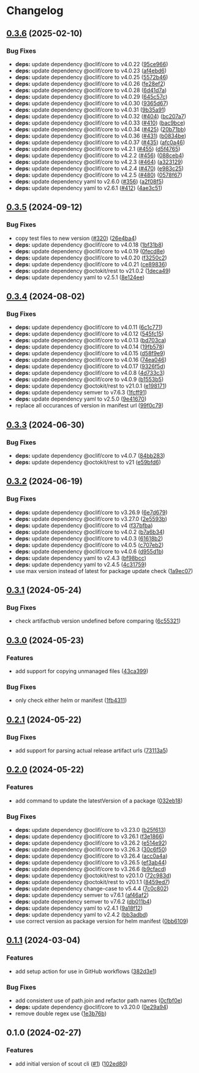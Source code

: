 # Changelog

## [0.3.6](https://github.com/glasskube/scout/compare/v0.3.5...v0.3.6) (2025-02-10)


### Bug Fixes

* **deps:** update dependency @oclif/core to v4.0.22 ([95ce966](https://github.com/glasskube/scout/commit/95ce966e298a40f32a32a9c01b2176e3dbd91960))
* **deps:** update dependency @oclif/core to v4.0.23 ([af4ebd6](https://github.com/glasskube/scout/commit/af4ebd6680427f86726a5612415beccd87ff2344))
* **deps:** update dependency @oclif/core to v4.0.25 ([5572b46](https://github.com/glasskube/scout/commit/5572b460d634474843f379a4505f7e734bbdbb03))
* **deps:** update dependency @oclif/core to v4.0.26 ([fe28ef2](https://github.com/glasskube/scout/commit/fe28ef2d832c734c81acb72a6db72e483c6a5a5d))
* **deps:** update dependency @oclif/core to v4.0.28 ([6d41d7a](https://github.com/glasskube/scout/commit/6d41d7a46331fad1018abc49afc721cda96bb5b7))
* **deps:** update dependency @oclif/core to v4.0.29 ([645c57c](https://github.com/glasskube/scout/commit/645c57c7a8437e07a27611bca4480ab518d81d73))
* **deps:** update dependency @oclif/core to v4.0.30 ([9365d67](https://github.com/glasskube/scout/commit/9365d6713b6de907752967f627ddc714b01fa527))
* **deps:** update dependency @oclif/core to v4.0.31 ([9b35a91](https://github.com/glasskube/scout/commit/9b35a91caa176d2f8e1c261d6bd9e8ebac571a67))
* **deps:** update dependency @oclif/core to v4.0.32 ([#404](https://github.com/glasskube/scout/issues/404)) ([bc207a7](https://github.com/glasskube/scout/commit/bc207a7fff758489d054c998464c9739e596a96b))
* **deps:** update dependency @oclif/core to v4.0.33 ([#410](https://github.com/glasskube/scout/issues/410)) ([bac9bce](https://github.com/glasskube/scout/commit/bac9bce272b2259eb5ed21bf74dbf99b500de6cc))
* **deps:** update dependency @oclif/core to v4.0.34 ([#425](https://github.com/glasskube/scout/issues/425)) ([20b71bb](https://github.com/glasskube/scout/commit/20b71bb9ec9409dcf2844e308b98a85fb9f026ec))
* **deps:** update dependency @oclif/core to v4.0.36 ([#431](https://github.com/glasskube/scout/issues/431)) ([b0834be](https://github.com/glasskube/scout/commit/b0834be127a68912820042ffb3190eb9671d65dc))
* **deps:** update dependency @oclif/core to v4.0.37 ([#435](https://github.com/glasskube/scout/issues/435)) ([afc0a46](https://github.com/glasskube/scout/commit/afc0a4602d643b63306c49b5c1e776c8586853fb))
* **deps:** update dependency @oclif/core to v4.2.1 ([#455](https://github.com/glasskube/scout/issues/455)) ([d5f4765](https://github.com/glasskube/scout/commit/d5f476542142a249b64edc20a895802985bd2601))
* **deps:** update dependency @oclif/core to v4.2.2 ([#456](https://github.com/glasskube/scout/issues/456)) ([088ceb4](https://github.com/glasskube/scout/commit/088ceb4eb41ac80579f03a6d0399ba41c568885c))
* **deps:** update dependency @oclif/core to v4.2.3 ([#464](https://github.com/glasskube/scout/issues/464)) ([a323129](https://github.com/glasskube/scout/commit/a323129895a0822c155bd14df7885bcfc5260365))
* **deps:** update dependency @oclif/core to v4.2.4 ([#470](https://github.com/glasskube/scout/issues/470)) ([e983c25](https://github.com/glasskube/scout/commit/e983c253c94672bccb7bc42bbf639777c1e01219))
* **deps:** update dependency @oclif/core to v4.2.5 ([#480](https://github.com/glasskube/scout/issues/480)) ([0578f67](https://github.com/glasskube/scout/commit/0578f67b1e8f2165859600db5234427a809be9aa))
* **deps:** update dependency yaml to v2.6.0 ([#356](https://github.com/glasskube/scout/issues/356)) ([a2f08f5](https://github.com/glasskube/scout/commit/a2f08f5a2caf7294464c32ae3f8a1dc504c294ff))
* **deps:** update dependency yaml to v2.6.1 ([#412](https://github.com/glasskube/scout/issues/412)) ([4ae3c51](https://github.com/glasskube/scout/commit/4ae3c51dffc1c643da0ed03886626cbce8398c0a))

## [0.3.5](https://github.com/glasskube/scout/compare/v0.3.4...v0.3.5) (2024-09-12)


### Bug Fixes

* copy test files to new version ([#320](https://github.com/glasskube/scout/issues/320)) ([26e4ba4](https://github.com/glasskube/scout/commit/26e4ba46f9d70ef57be8c085a74bf5c0bd62af56))
* **deps:** update dependency @oclif/core to v4.0.18 ([1bf31b8](https://github.com/glasskube/scout/commit/1bf31b8c0a313b4a0f65df8efdfa6462e22cc6dc))
* **deps:** update dependency @oclif/core to v4.0.19 ([0fecd8e](https://github.com/glasskube/scout/commit/0fecd8e053621f4209c15fd14e995c0f246f801a))
* **deps:** update dependency @oclif/core to v4.0.20 ([f3250c2](https://github.com/glasskube/scout/commit/f3250c21604675789c7af4504d397c817dae6c6c))
* **deps:** update dependency @oclif/core to v4.0.21 ([ce89836](https://github.com/glasskube/scout/commit/ce89836685ccf7666d36e869e4bbc20ebb768ba0))
* **deps:** update dependency @octokit/rest to v21.0.2 ([1deca49](https://github.com/glasskube/scout/commit/1deca4943ac296d1b2bf6770a6ee89bfb54aac3d))
* **deps:** update dependency yaml to v2.5.1 ([8e124ee](https://github.com/glasskube/scout/commit/8e124ee7f084083cc2964c17885ca7aed69aaa7b))

## [0.3.4](https://github.com/glasskube/scout/compare/v0.3.3...v0.3.4) (2024-08-02)


### Bug Fixes

* **deps:** update dependency @oclif/core to v4.0.11 ([6c1c771](https://github.com/glasskube/scout/commit/6c1c771381ce0e5095a666a34f197b9c3c9f9377))
* **deps:** update dependency @oclif/core to v4.0.12 ([545fc15](https://github.com/glasskube/scout/commit/545fc158bdaff5f6cd27adca77f64f90b58def77))
* **deps:** update dependency @oclif/core to v4.0.13 ([bd703ca](https://github.com/glasskube/scout/commit/bd703ca7b34c8cbe51c2db5dfcbeb6c93d774eaf))
* **deps:** update dependency @oclif/core to v4.0.14 ([19fb578](https://github.com/glasskube/scout/commit/19fb5784a669dcaba4c2ab5d4f23bd71965af05b))
* **deps:** update dependency @oclif/core to v4.0.15 ([d58f9e9](https://github.com/glasskube/scout/commit/d58f9e9f99ea340a98587d4832b272975950fdeb))
* **deps:** update dependency @oclif/core to v4.0.16 ([74ea046](https://github.com/glasskube/scout/commit/74ea046132981c7d383d64b0e93cfa479789b976))
* **deps:** update dependency @oclif/core to v4.0.17 ([9326f5d](https://github.com/glasskube/scout/commit/9326f5d4160b9029b459aae786a73d55a7511013))
* **deps:** update dependency @oclif/core to v4.0.8 ([4d733c3](https://github.com/glasskube/scout/commit/4d733c3fa277cfbf40067e7ab29f0f6c14225636))
* **deps:** update dependency @oclif/core to v4.0.9 ([b1553b5](https://github.com/glasskube/scout/commit/b1553b5275afcd32a3f2431c94856df189a3a184))
* **deps:** update dependency @octokit/rest to v21.0.1 ([e198171](https://github.com/glasskube/scout/commit/e198171d262bdfeed84545194643db1bd91b104f))
* **deps:** update dependency semver to v7.6.3 ([1fcff91](https://github.com/glasskube/scout/commit/1fcff91d43577baee7ef88330a8eb29111c30337))
* **deps:** update dependency yaml to v2.5.0 ([9e41670](https://github.com/glasskube/scout/commit/9e416708c348734753a78389799ad412bafb7bd0))
* replace all occurances of version in manifest url ([99f0c79](https://github.com/glasskube/scout/commit/99f0c79743b1de997fc91b65e43f78bce510d3b7))

## [0.3.3](https://github.com/glasskube/scout/compare/v0.3.2...v0.3.3) (2024-06-30)


### Bug Fixes

* **deps:** update dependency @oclif/core to v4.0.7 ([84bb283](https://github.com/glasskube/scout/commit/84bb2833853687b438d91e2829af84a48f8c19a7))
* **deps:** update dependency @octokit/rest to v21 ([e59bfd6](https://github.com/glasskube/scout/commit/e59bfd6fd44cf12d0923317da6e277881c968439))

## [0.3.2](https://github.com/glasskube/scout/compare/v0.3.1...v0.3.2) (2024-06-19)


### Bug Fixes

* **deps:** update dependency @oclif/core to v3.26.9 ([6e7d679](https://github.com/glasskube/scout/commit/6e7d6799eae2aed5a5841ce0908f44b446607816))
* **deps:** update dependency @oclif/core to v3.27.0 ([2e5593b](https://github.com/glasskube/scout/commit/2e5593b9661db86d46bd164289812ca9652549c4))
* **deps:** update dependency @oclif/core to v4 ([f37bfba](https://github.com/glasskube/scout/commit/f37bfba3cb14aab1bf36c362b2a1498a9550eb50))
* **deps:** update dependency @oclif/core to v4.0.2 ([b7a6b34](https://github.com/glasskube/scout/commit/b7a6b3421acea397bc31321667e367da86550f04))
* **deps:** update dependency @oclif/core to v4.0.3 ([61618b2](https://github.com/glasskube/scout/commit/61618b2ec65f22403b7bc3b1cc425a9bfd9910b7))
* **deps:** update dependency @oclif/core to v4.0.5 ([c707eb2](https://github.com/glasskube/scout/commit/c707eb26f0e01d54a95e1fe4961e1bed0a2334ef))
* **deps:** update dependency @oclif/core to v4.0.6 ([d955d1b](https://github.com/glasskube/scout/commit/d955d1b9280c862c128b28c086f5860f84b7a942))
* **deps:** update dependency yaml to v2.4.3 ([bf98bcc](https://github.com/glasskube/scout/commit/bf98bcc6515d5657cb1b496a6bed7fd09b321a38))
* **deps:** update dependency yaml to v2.4.5 ([4c31759](https://github.com/glasskube/scout/commit/4c317591cdf1ac1cd7e13d123bf2226675f62064))
* use max version instead of latest for package update check ([1a9ec07](https://github.com/glasskube/scout/commit/1a9ec079974f69f00681f98db558865a7ae64f70))

## [0.3.1](https://github.com/glasskube/scout/compare/v0.3.0...v0.3.1) (2024-05-24)


### Bug Fixes

* check artifacthub version undefined before comparing ([6c55321](https://github.com/glasskube/scout/commit/6c55321635c854175190fa7e3ed30a849a286de3))

## [0.3.0](https://github.com/glasskube/scout/compare/v0.2.1...v0.3.0) (2024-05-23)


### Features

* add support for copying unmanaged files ([43ca399](https://github.com/glasskube/scout/commit/43ca399e4df3ef0c1c412a23c2acb74fad34f0f2))


### Bug Fixes

* only check either helm or manifest ([1fb4311](https://github.com/glasskube/scout/commit/1fb431172d44b78d1c07301e0ea4f6af0ebbf421))

## [0.2.1](https://github.com/glasskube/scout/compare/v0.2.0...v0.2.1) (2024-05-22)


### Bug Fixes

* add support for parsing actual release artifact urls ([73113a5](https://github.com/glasskube/scout/commit/73113a5a13c320856395f15b4995c8acc30b1196))

## [0.2.0](https://github.com/glasskube/scout/compare/v0.1.1...v0.2.0) (2024-05-22)


### Features

* add command to update the latestVersion of a package ([032eb18](https://github.com/glasskube/scout/commit/032eb181c81247c7322f5f6f92f0427676e4bd6e))


### Bug Fixes

* **deps:** update dependency @oclif/core to v3.23.0 ([b25f613](https://github.com/glasskube/scout/commit/b25f613d419545373576648f36b89855b8339cad))
* **deps:** update dependency @oclif/core to v3.26.1 ([f3e1866](https://github.com/glasskube/scout/commit/f3e1866a02e5ed5a55549b4caa800859659619b3))
* **deps:** update dependency @oclif/core to v3.26.2 ([e514e92](https://github.com/glasskube/scout/commit/e514e92ab87bb59b4dd8cdb01404b489f0eb7c3a))
* **deps:** update dependency @oclif/core to v3.26.3 ([30c6f50](https://github.com/glasskube/scout/commit/30c6f50969c0f85fe8513210ba5ae3b76bd0dffa))
* **deps:** update dependency @oclif/core to v3.26.4 ([acc0a4a](https://github.com/glasskube/scout/commit/acc0a4a8a6bb58a9b59aa167854215e44c8baec4))
* **deps:** update dependency @oclif/core to v3.26.5 ([ef3ab44](https://github.com/glasskube/scout/commit/ef3ab44974706e6bcc4e0862fa892ee191a99e65))
* **deps:** update dependency @oclif/core to v3.26.6 ([b9cfacd](https://github.com/glasskube/scout/commit/b9cfacd9d33cfa3ebe26d7e0ceb80ebd666189e6))
* **deps:** update dependency @octokit/rest to v20.1.0 ([72c983d](https://github.com/glasskube/scout/commit/72c983d3357e90687d9c7f5b7f714c42c33f8130))
* **deps:** update dependency @octokit/rest to v20.1.1 ([8459ed7](https://github.com/glasskube/scout/commit/8459ed7b92d5ba8755226b19db161167d8f150de))
* **deps:** update dependency change-case to v5.4.4 ([7c0c802](https://github.com/glasskube/scout/commit/7c0c80222bd4767d6a375757c05997ef50bdf203))
* **deps:** update dependency semver to v7.6.1 ([af46af2](https://github.com/glasskube/scout/commit/af46af224062863b966377349e4f18cb588a2328))
* **deps:** update dependency semver to v7.6.2 ([db011b4](https://github.com/glasskube/scout/commit/db011b461b48de549bee20e5fa97f0042a28f0d6))
* **deps:** update dependency yaml to v2.4.1 ([9a18f12](https://github.com/glasskube/scout/commit/9a18f120bca78dd5536aa11ab318a2ad663c3484))
* **deps:** update dependency yaml to v2.4.2 ([bb3adbd](https://github.com/glasskube/scout/commit/bb3adbddab7ec3ac6ebce112d7ce29797b90b7c1))
* use correct version as package version for helm manifest ([0bb6109](https://github.com/glasskube/scout/commit/0bb6109eaab2a91a705efe3900623ac2e422633f))

## [0.1.1](https://github.com/glasskube/scout/compare/v0.1.0...v0.1.1) (2024-03-04)


### Features

* add setup action for use in GitHub workflows ([382d3e1](https://github.com/glasskube/scout/commit/382d3e1a37cf270be71f4264ec169ca8a7bc8868))


### Bug Fixes

* add consistent use of path.join and refactor path names ([0cfbf0e](https://github.com/glasskube/scout/commit/0cfbf0eaeb11952681b9b1c1d57f753c56d4a813))
* **deps:** update dependency @oclif/core to v3.20.0 ([0e29a94](https://github.com/glasskube/scout/commit/0e29a946b7221a7490b411c501fdc3c40f1281f0))
* remove double regex use ([1e3b76b](https://github.com/glasskube/scout/commit/1e3b76b164850dafb9e625524357468a429c0a2a))

## 0.1.0 (2024-02-27)


### Features

* add initial version of scout cli ([#1](https://github.com/glasskube/scout/issues/1)) ([102ed80](https://github.com/glasskube/scout/commit/102ed800ecfb857390433e8fd02b0627985842ea))
